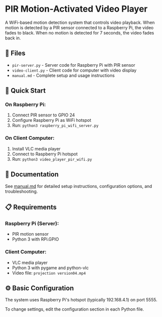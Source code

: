 # PIR Motion-Activated Video Player

A WiFi-based motion detection system that controls video playback. When motion is detected by a PIR sensor connected to a Raspberry Pi, the video fades to black. When no motion is detected for 7 seconds, the video fades back in.

## 📁 Files

- `pir-server.py` - Server code for Raspberry Pi with PIR sensor
- `video-client.py` - Client code for computer with video display
- `manual.md` - Complete setup and usage instructions

## 🚀 Quick Start

### On Raspberry Pi:
1. Connect PIR sensor to GPIO 24
2. Configure Raspberry Pi as WiFi hotspot
3. Run: `python3 raspberry_pi_wifi_server.py`

### On Client Computer:
1. Install VLC media player
2. Connect to Raspberry Pi hotspot
3. Run: `python3 video_player_pir_wifi.py`

## 📖 Documentation

See [manual.md](manual.md) for detailed setup instructions, configuration options, and troubleshooting.

## 📋 Requirements

### Raspberry Pi (Server):
- PIR motion sensor
- Python 3 with RPi.GPIO

### Client Computer:
- VLC media player
- Python 3 with pygame and python-vlc
- Video file: `projection version04.mp4`

## ⚙️ Basic Configuration

The system uses Raspberry Pi's hotspot (typically 192.168.4.1) on port 5555.

To change settings, edit the configuration section in each Python file.

